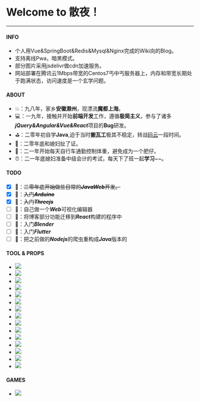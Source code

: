 # Welcome to 散夜！
---
#### INFO
* 个人用Vue&SpringBoot&Redis&Mysql&Nginx完成的Wiki向的Blog。
* 支持离线Pwa，暗黑模式。
* 部分图片采用jsdelivr做cdn加速服务。
* 网站部署在腾讯云1Mbps带宽的Centos7丐中丐服务器上，内存和带宽长期处于跑满状态，访问速度是一个玄学问题。

#### ABOUT
* 💥：九八年，家乡**安徽滁州**，现漂流**魔都上海**。
* 💻：一九年，接触并开始**前端开发**工作，遵循**极简主义**，参与了诸多***jQuery&Angular&Vue&React***项目的**Bug**研发。
* ⛳：二零年初自学**Java**,迫于当时**搬瓦工**极其不稳定，转战[码云](https://gitee.com/zhangqimeng)一段时间。
* 👫：二零年底和媳妇扯了证。
* 🚴：二一年开始每天自行车通勤控制体重，避免成为一个肥仔。
* ⏰：二一年底媳妇准备中级会计的考试，每天下了班一起**学习**~~。

#### TODO
- [x] 🚀：~~二零年底开始做些日常的***JavaWeb***开发。~~
- [x] 🚀：~~入门***Arduino***~~
- [x] 🚀：~~入门***Threejs***~~
- [ ] 🚀：自己做一个***Web***可视化编辑器
- [ ] 🚀：将博客部分功能迁移到***React***构建的程序中
- [ ] 🚀：入门***Blender***
- [ ] 🚀：入门***Flutter***
- [ ] 🚀：把之前做的***Nodejs***的爬虫重构成***Java***版本的

#### TOOL & PROPS

* ![](https://img.shields.io/badge/IDE-Visual%20Studio%20Code-blue?style=flat-square&logo=visual-studio-code&logoColor=ffffff) 
* ![](https://img.shields.io/badge/-WebStorm-000000?style=flat-square&logo=WebStorm&logoColor=white)
* ![](https://img.shields.io/badge/-NPM-cb3837?style=flat-square&logo=npm&logoColor=white)
* ![](https://img.shields.io/badge/-Webpack-8dd6f9?style=flat-square&logo=webpack&logoColor=white)
* ![](https://img.shields.io/badge/-React-61dafb?style=flat-square&logo=react&logoColor=ffffff)
* ![](https://img.shields.io/badge/-Vue.js-4fc08d?style=flat-square&logo=vue.js&logoColor=ffffff)
* ![](https://img.shields.io/badge/-Angular-DD0031?style=flat-square&logo=Angular&logoColor=white)
* ![](https://img.shields.io/badge/-HTML5-E34F26?style=flat-square&logo=html5&logoColor=white)
* ![](https://img.shields.io/badge/-CSS3-1572B6?style=flat-square&logo=css3&logoColor=white)
* ![](https://img.shields.io/badge/-JavaScript-f7e018?style=flat-square&logo=javascript&logoColor=white)
* ![](https://img.shields.io/badge/-Java-007396?style=flat-square&logo=Java&logoColor=white)
* ![](https://img.shields.io/badge/-MySQL-4479A1?style=flat-square&logo=MySQL&logoColor=white)
* ![](https://img.shields.io/badge/-Oracle-F80000?style=flat-square&logo=Oracle&logoColor=white)
* ![](https://img.shields.io/badge/-Redis-DC382D?style=flat-square&logo=Redis&logoColor=white)
* ![](https://img.shields.io/badge/-Arduino-00979D?style=flat-square&logo=Arduino&logoColor=white)

#### GAMES
* ![](https://img.shields.io/badge/Steam-171a21?style=flat-square&logo=steam&logoColor=ffffff)

